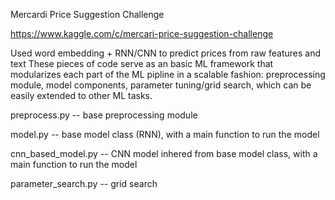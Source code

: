 Mercardi Price Suggestion Challenge

https://www.kaggle.com/c/mercari-price-suggestion-challenge

Used word embedding + RNN/CNN to predict prices from raw features and text
These pieces of code serve as an basic ML framework that modularizes each part of the ML pipline in a scalable fashion: preprocessing module, model components, parameter tuning/grid search, which can be easily extended to other ML tasks.

preprocess.py -- base preprocessing module

model.py -- base model class (RNN), with a main function to run the model

cnn_based_model.py -- CNN model inhered from base model class, with a main function to run the model

parameter_search.py -- grid search

